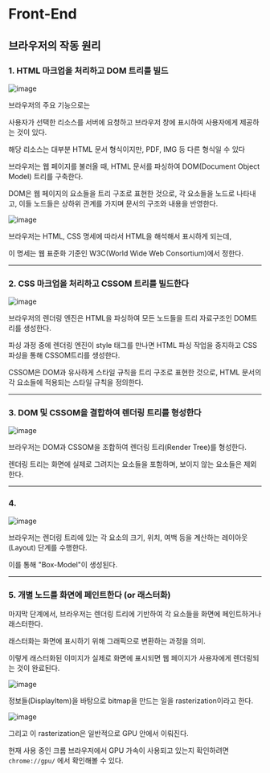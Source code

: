 # Front-End
## 브라우저의 작동 원리

### 1. HTML 마크업을 처리하고 DOM 트리를 빌드

![image](https://github.com/1017yu/woojoo_land/assets/83483378/809c6b7e-8131-4a69-b672-d373518227b0)


브라우저의 주요 기능으로는

사용자가 선택한 리소스를 서버에 요청하고 브라우저 창에 표시하여 사용자에게 제공하는 것이 있다.

해당 리소스는 대부분 HTML 문서 형식이지만, PDF, IMG 등 다른 형식일 수 있다

브라우저는 웹 페이지를 불러올 때, HTML 문서를 파싱하여 DOM(Document Object Model) 트리를 구축한다.

DOM은 웹 페이지의 요소들을 트리 구조로 표현한 것으로, 각 요소들을 노드로 나타내고, 이들 노드들은 상하위 관계를 가지며 문서의 구조와 내용을 반영한다.

![image](https://github.com/1017yu/woojoo_land/assets/83483378/767ef055-a34b-4332-8e44-2ae8d97429e8)

브라우저는 HTML, CSS 명세에 따라서 HTML을 해석해서 표시하게 되는데,

이 명세는 웹 표준화 기준인 W3C(World Wide Web Consortium)에서 정한다.

---

### 2. CSS 마크업을 처리하고 CSSOM 트리를 빌드한다


![image](https://github.com/1017yu/woojoo_land/assets/83483378/c5b31489-c40c-4c33-8fbb-40d3129b2606)


브라우저의 렌더링 엔진은 HTML을 파싱하여 모든 노드들을 트리 자료구조인 DOM트리를 생성한다.

 파싱 과정 중에 렌더링 엔진이 style 태그를 만나면 HTML 파싱 작업을 중지하고 CSS 파싱을 통해 CSSOM트리를 생성한다.

 CSSOM은 DOM과 유사하게 스타일 규칙을 트리 구조로 표현한 것으로, HTML 문서의 각 요소들에 
적용되는 스타일 규칙을 정의한다.


---


### 3. DOM 및 CSSOM을 결합하여 렌더링 트리를 형성한다


![image](https://github.com/1017yu/woojoo_land/assets/83483378/2c394ade-8e7c-45fc-8015-7e297c7b4ed3)

브라우저는 DOM과 CSSOM을 조합하여 렌더링 트리(Render Tree)를 형성한다.

렌더링 트리는 화면에 실제로 그려지는 요소들을 포함하며, 보이지 않는 요소들은 제외한다.

---

### 4.

![image](https://github.com/1017yu/woojoo_land/assets/83483378/8f654e09-483c-468e-8064-2a0d77f2ccd2)

브라우저는 렌더링 트리에 있는 각 요소의 크기, 위치, 여백 등을 계산하는 레이아웃(Layout) 단계를 수행한다.

 이를 통해 "Box-Model"이 생성된다.

---

### 5. 개별 노드를 화면에 페인트한다 (or 래스터화)

마지막 단계에서, 브라우저는 렌더링 트리에 기반하여 각 요소들을 화면에 페인트하거나 래스터한다.


래스터화는 화면에 표시하기 위해 그래픽으로 변환하는 과정을 의미.

이렇게 래스터화된 이미지가 실제로 화면에 표시되면 웹 페이지가 사용자에게 렌더링되는 것이 완료된다.

![image](https://github.com/1017yu/woojoo_land/assets/83483378/47b51d68-fefb-4889-82fb-e62a7e4e071a)

정보들(DisplayItem)을 바탕으로 bitmap을 만드는 일을 rasterization이라고 한다.

![image](https://github.com/1017yu/woojoo_land/assets/83483378/5bcc57a4-56f9-4803-8eed-fc7a2bc2c5e1)

그리고 이 rasterization은 일반적으로 GPU 안에서 이뤄진다.

현재 사용 중인 크롬 브라우저에서 GPU 가속이 사용되고 있는지 확인하려면 `chrome://gpu/`
에서 확인해볼 수 있다.

